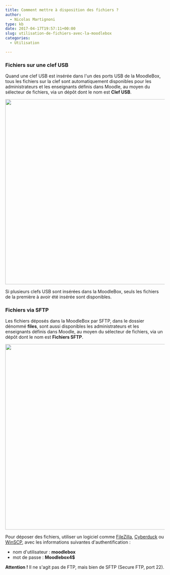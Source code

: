 ```yaml
---
title: Comment mettre à disposition des fichiers ?
author:
  - Nicolas Martignoni
type: kb
date: 2017-04-17T19:57:11+00:00
slug: utilisation-de-fichiers-avec-la-moodlebox
categories:
  - Utilisation

---
```

### Fichiers sur une clef USB

Quand une clef USB est insérée dans l'un des ports USB de la MoodleBox, tous les fichiers sur la clef sont automatiquement disponibles pour les administrateurs et les enseignants définis dans Moodle, au moyen du sélecteur de fichiers, via un dépôt dont le nom est __Clef USB__.

<img class="alignnone size-full wp-image-474" src="https://moodlebox.net/fr/wp-content/uploads/sites/4/2017/04/ClefUSB.png" alt="" width="907" height="586" srcset="https://moodlebox.net/fr/wp-content/uploads/sites/4/2017/04/ClefUSB.png 907w, https://moodlebox.net/fr/wp-content/uploads/sites/4/2017/04/ClefUSB-300x194.png 300w, https://moodlebox.net/fr/wp-content/uploads/sites/4/2017/04/ClefUSB-768x496.png 768w" sizes="(max-width: 907px) 100vw, 907px" />

Si plusieurs clefs USB sont insérées dans la MoodleBox, seuls les fichiers de la première à avoir été insérée sont disponibles.

### Fichiers via SFTP

Les fichiers déposés dans la MoodleBox par SFTP, dans le dossier dénommé __files__, sont aussi disponibles les administrateurs et les enseignants définis dans Moodle, au moyen du sélecteur de fichiers, via un dépôt dont le nom est __Fichiers SFTP__.

<img class="alignnone size-full wp-image-476" src="https://moodlebox.net/fr/wp-content/uploads/sites/4/2017/04/FichiersSFTP.png" alt="" width="908" height="587" />

Pour déposer des fichiers, utiliser un logiciel comme [FileZilla][1], [Cyberduck][2] ou [WinSCP][3], avec les informations suivantes d'authentification :

  * nom d'utilisateur : __moodlebox__
  * mot de passe : __Moodlebox4$__

__Attention !__ Il ne s'agit pas de FTP, mais bien de SFTP (Secure FTP, port 22).

 [1]: https://filezilla-project.org/
 [2]: https://cyberduck.io/
 [3]: http://winscp.net/
